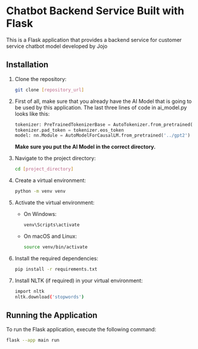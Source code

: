 # Chatbot Backend Service Built with Flask

This is a Flask application that provides a backend service for customer service chatbot model developed by Jojo

## Installation


1. Clone the repository:

    ```bash
    git clone [repository_url]
    ```
2. First of all, make sure that you already have the AI Model that is going to be used by this application. The last three lines of code in ai_model.py looks like this:
    ```python
    tokenizer: PreTrainedTokenizerBase = AutoTokenizer.from_pretrained('gpt2')
    tokenizer.pad_token = tokenizer.eos_token
    model: nn.Module = AutoModelForCausalLM.from_pretrained('../gpt2')
    ```
    **Make sure you put the AI Model in the correct directory.**

3. Navigate to the project directory:

    ```bash
    cd [project_directory]
    ```

4. Create a virtual environment:

    ```bash
    python -m venv venv
    ```

5. Activate the virtual environment:

    - On Windows:

      ```bash
      venv\Scripts\activate
      ```

    - On macOS and Linux:

      ```bash
      source venv/bin/activate
      ```

6. Install the required dependencies:

    ```bash
    pip install -r requirements.txt
    ```

7. Install NLTK (if required) in your virtual environment:

    ```bash
    import nltk
    nltk.download('stopwords')
    ```

## Running the Application

To run the Flask application, execute the following command:
```bash
flask --app main run
```